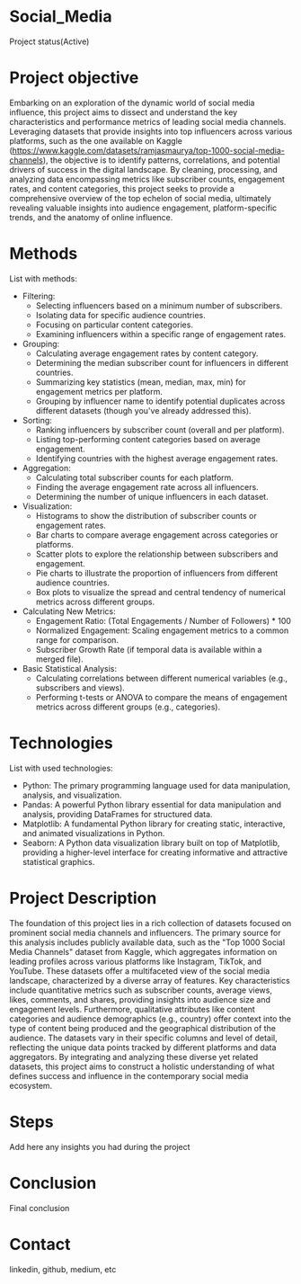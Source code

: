 # Social_Media
  Project status(Active)

# Project objective
  Embarking on an exploration of the dynamic world of social media influence, this project aims to dissect and understand the key characteristics and performance metrics of leading social media channels. Leveraging datasets that provide insights into top influencers across various platforms, such as the one available on Kaggle (https://www.kaggle.com/datasets/ramjasmaurya/top-1000-social-media-channels), the objective is to identify patterns, correlations, and potential drivers of success in the digital landscape. By cleaning, processing, and analyzing data encompassing metrics like subscriber counts, engagement rates, and content categories, this project seeks to provide a comprehensive overview of the top echelon of social media, ultimately revealing valuable insights into audience engagement, platform-specific trends, and the anatomy of online influence.

# Methods
  List with methods:
  - Filtering:
    - Selecting influencers based on a minimum number of subscribers.
    - Isolating data for specific audience countries.
    - Focusing on particular content categories.
    - Examining influencers within a specific range of engagement rates.
  - Grouping:
    - Calculating average engagement rates by content category.
    - Determining the median subscriber count for influencers in different countries.
    - Summarizing key statistics (mean, median, max, min) for engagement metrics per platform.
    - Grouping by influencer name to identify potential duplicates across different datasets (though you've already addressed this).
  - Sorting:
    - Ranking influencers by subscriber count (overall and per platform).
    - Listing top-performing content categories based on average engagement.
    - Identifying countries with the highest average engagement rates.
  - Aggregation:
    - Calculating total subscriber counts for each platform.
    - Finding the average engagement rate across all influencers.
    - Determining the number of unique influencers in each dataset.
  - Visualization:
    - Histograms to show the distribution of subscriber counts or engagement rates.
    - Bar charts to compare average engagement across categories or platforms.
    - Scatter plots to explore the relationship between subscribers and engagement.
    - Pie charts to illustrate the proportion of influencers from different audience countries.
    - Box plots to visualize the spread and central tendency of numerical metrics across different groups.
  - Calculating New Metrics:
    - Engagement Ratio: (Total Engagements / Number of Followers) * 100
    - Normalized Engagement: Scaling engagement metrics to a common range for comparison.
    - Subscriber Growth Rate (if temporal data is available within a merged file).
  - Basic Statistical Analysis:
    - Calculating correlations between different numerical variables (e.g., subscribers and views).
    - Performing t-tests or ANOVA to compare the means of engagement metrics across different groups (e.g., categories).

# Technologies 
  List with used technologies:
  - Python: The primary programming language used for data manipulation, analysis, and visualization.
  - Pandas: A powerful Python library essential for data manipulation and analysis, providing DataFrames for structured data.
  - Matplotlib: A fundamental Python library for creating static, interactive, and animated visualizations in Python.
  - Seaborn: A Python data visualization library built on top of Matplotlib, providing a higher-level interface for creating informative and attractive statistical graphics.

# Project Description
  The foundation of this project lies in a rich collection of datasets focused on prominent social media channels and influencers. The primary source for this analysis includes publicly available data, such as the "Top 1000 Social Media Channels" dataset from Kaggle, which aggregates information on leading profiles across various platforms like Instagram, TikTok, and YouTube. These datasets offer a multifaceted view of the social media landscape, characterized by a diverse array of features. Key characteristics include quantitative metrics such as subscriber counts, average views, likes, comments, and shares, providing insights into audience size and engagement levels. Furthermore, qualitative attributes like content categories and audience demographics (e.g., country) offer context into the type of content being produced and the geographical distribution of the audience. The datasets vary in their specific columns and level of detail, reflecting the unique data points tracked by different platforms and data aggregators. By integrating and analyzing these diverse yet related datasets, this project aims to construct a holistic understanding of what defines success and influence in the contemporary social media ecosystem.

# Steps
  Add here any insights you had during the project

# Conclusion
  Final conclusion
  
# Contact
  linkedin, github, medium, etc 